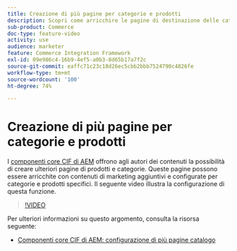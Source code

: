 ```yaml
---
title: Creazione di più pagine per categorie e prodotti
description: Scopri come arricchire le pagine di destinazione delle categorie e i dettagli dei prodotti con contenuti di marketing mirati.
sub-product: Commerce
doc-type: feature-video
activity: use
audience: marketer
feature: Commerce Integration Framework
exl-id: 09e986c4-16b9-4ef5-a0b3-8d65b17a7f2c
source-git-commit: eaffc71c23c18d26ec5cbb2bbb7524790c4826fe
workflow-type: tm+mt
source-wordcount: '100'
ht-degree: 74%

---
```


# Creazione di più pagine per categorie e prodotti

I [componenti core CIF di AEM](https://github.com/adobe/aem-core-cif-components) offrono agli autori dei contenuti la possibilità di creare ulteriori pagine di prodotti e categorie. Queste pagine possono essere arricchite con contenuti di marketing aggiuntivi e configurate per categorie e prodotti specifici. Il seguente video illustra la configurazione di questa funzione.

>[!VIDEO](https://video.tv.adobe.com/v/28969/?quality=12)

Per ulteriori informazioni su questo argomento, consulta la risorsa seguente:

- [Componenti core CIF di AEM: configurazione di più pagine catalogo](https://github.com/adobe/aem-core-cif-components/wiki/configuration#multi-catalog-page-template-configuration)
